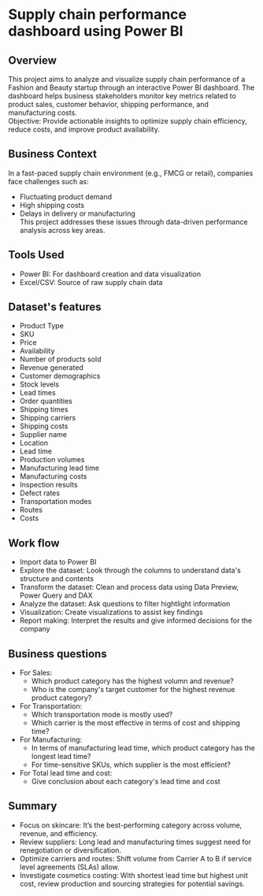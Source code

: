 # Supply chain performance dashboard using Power BI
## Overview
This project aims to analyze and visualize supply chain performance of a Fashion and Beauty startup through an interactive Power BI dashboard. The dashboard helps business stakeholders monitor key metrics related to product sales, customer behavior, shipping performance, and manufacturing costs.  
Objective: Provide actionable insights to optimize supply chain efficiency, reduce costs, and improve product availability.
## Business Context
In a fast-paced supply chain environment (e.g., FMCG or retail), companies face challenges such as:
- Fluctuating product demand
- High shipping costs
- Delays in delivery or manufacturing  
This project addresses these issues through data-driven performance analysis across key areas.
## Tools Used
- Power BI: For dashboard creation and data visualization
- Excel/CSV: Source of raw supply chain data
## Dataset's features
- Product Type
- SKU
- Price
- Availability
- Number of products sold
- Revenue generated
- Customer demographics
- Stock levels
- Lead times
- Order quantities
- Shipping times
- Shipping carriers
- Shipping costs
- Supplier name
- Location
- Lead time
- Production volumes
- Manufacturing lead time
- Manufacturing costs
- Inspection results
- Defect rates
- Transportation modes
- Routes
- Costs
## Work flow
- Import data to Power BI
- Explore the dataset: Look through the columns to understand data's structure and contents
- Transform the dataset: Clean and process data using Data Preview, Power Query and DAX
- Analyze the dataset: Ask questions to filter hightlight information
- Visualization: Create visualizations to assist key findings
- Report making: Interpret the results and give informed decisions for the company
## Business questions
- For Sales:
  - Which product category has the highest volumn and revenue?
  - Who is the company's target customer for the highest revenue product category?
- For Transportation:
  - Which transportation mode is mostly used?
  - Which carrier is the most effective in terms of cost and shipping time?
- For Manufacturing:
  - In terms of manufacturing lead time, which product category has the longest lead time?
  - For time-sensitive SKUs, which supplier is the most efficient?
- For Total lead time and cost:
  - Give conclusion about each category's lead time and cost
## Summary
- Focus on skincare: It’s the best-performing category across volume, revenue, and efficiency.
- Review suppliers: Long lead and manufacturing times suggest need for renegotiation or diversification.
- Optimize carriers and routes: Shift volume from Carrier A to B if service level agreements (SLAs) allow.
- Investigate cosmetics costing: With shortest lead time but highest unit cost, review production and sourcing strategies for potential savings.
